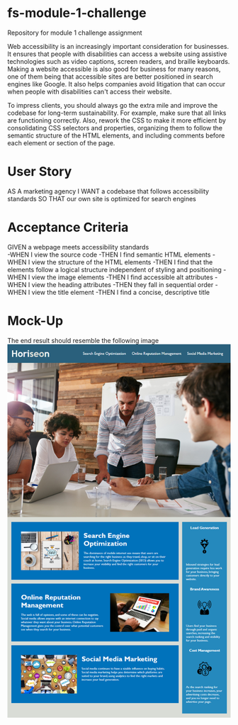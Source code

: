 # fs-module-1-challenge
Repository for module 1 challenge assignment

Web accessibility is an increasingly important consideration for businesses. It ensures that people with disabilities can access a website using assistive technologies such as video captions, screen readers, and braille keyboards. Making a website accessible is also good for business for many reasons, one of them being that accessible sites are better positioned in search engines like Google. It also helps companies avoid litigation that can occur when people with disabilities can't access their website.

To impress clients, you should always go the extra mile and improve the codebase for long-term sustainability. For example, make sure that all links are functioning correctly. Also, rework the CSS to make it more efficient by consolidating CSS selectors and properties, organizing them to follow the semantic structure of the HTML elements, and including comments before each element or section of the page.

# User Story

AS A marketing agency
I WANT a codebase that follows accessibility standards
SO THAT our own site is optimized for search engines

# Acceptance Criteria

GIVEN a webpage meets accessibility standards<br>
  -WHEN I view the source code
  -THEN I find semantic HTML elements
  -WHEN I view the structure of the HTML elements
  -THEN I find that the elements follow a logical structure independent of styling and positioning
  -WHEN I view the image elements
  -THEN I find accessible alt attributes
  -WHEN I view the heading attributes
  -THEN they fall in sequential order
  -WHEN I view the title element
  -THEN I find a concise, descriptive title

# Mock-Up

The end result should resemble the following image
![C](assets/images/01-html-css-git-homework-demo.png)
